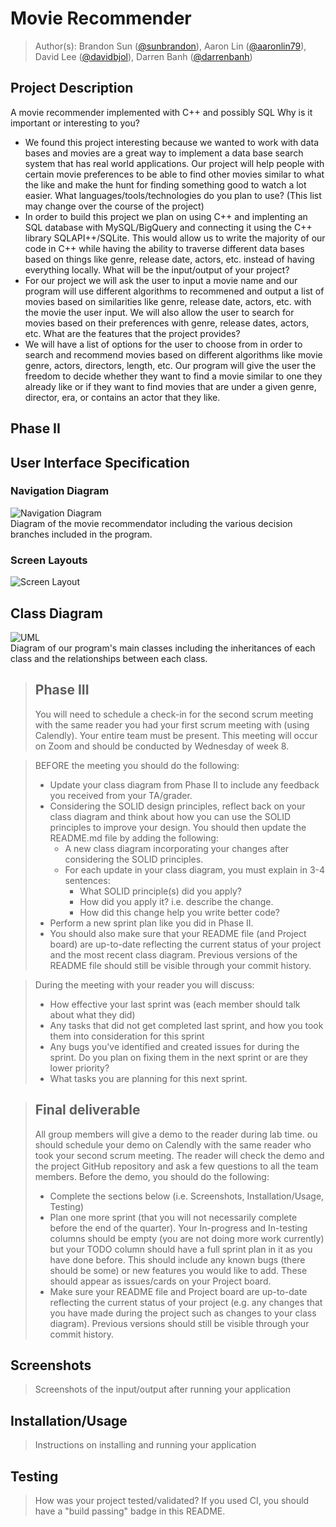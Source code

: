  # Movie Recommender
 
 > Author(s): Brandon Sun ([@sunbrandon](https://github.com/sunbrandon)),
            Aaron Lin ([@aaronlin79](https://github.com/aaronlin79)),
            David Lee ([@davidbjol](https://github.com/davidbjol)),
            Darren Banh ([@darrenbanh](https://github.com/darrenbanh))

## Project Description
   A movie recommender implemented with C++ and possibly SQL
Why is it important or interesting to you?
   * We found this project interesting because we wanted to work with data bases and movies are a great way to implement a data base search system that has real world applications. Our project will help people with certain movie preferences to be able to find other movies similar to what the like and make the hunt for finding something good to watch a lot easier.
What languages/tools/technologies do you plan to use? (This list may change over the course of the project)
   * In order to build this project we plan on using C++ and implenting an SQL database with MySQL/BigQuery and connecting it using the C++ library SQLAPI++/SQLite. This would allow us to write the majority of our code in C++ while having the ability to traverse different data bases based on things like genre, release date, actors, etc. instead of having everything locally.
What will be the input/output of your project?
   * For our project we will ask the user to input a movie name and our program will use different algorithms to recommened and output a list of movies based on similarities like genre, release date, actors, etc. with the movie the user input. We will also allow the user to search for movies based on their preferences with genre, release dates, actors, etc.
What are the features that the project provides?
   * We will have a list of options for the user to choose from in order to search and recommend movies based on different algorithms like movie genre, actors, directors, length, etc. Our program will give the user the freedom to decide whether they want to find a movie similar to one they already like or if they want to find movies that are under a given genre, director, era, or contains an actor that they like.
 
   ## Phase II
## User Interface Specification

### Navigation Diagram
   ![Navigation Diagram](https://github.com/cs100/final-project-dlee486-alin166-bsun045-dbanh007/assets/132787942/4d1fc0d3-ea6f-41cb-8b31-4cb562996b95)\
Diagram of the movie recommendator including the various decision branches included in the program.

### Screen Layouts
  ![Screen Layout](https://github.com/cs100/final-project-dlee486-alin166-bsun045-dbanh007/assets/132787942/4c011715-91de-4117-b55f-5f34e1759e5f)

## Class Diagram
   ![UML](https://github.com/cs100/final-project-dlee486-alin166-bsun045-dbanh007/assets/132787942/04c09e43-991f-4cb1-b012-b98da62f8311)\
Diagram of our program's main classes including the inheritances of each class and the relationships between each class.

 
 > ## Phase III
 > You will need to schedule a check-in for the second scrum meeting with the same reader you had your first scrum meeting with (using Calendly). Your entire team must be present. This meeting will occur on Zoom and should be conducted by Wednesday of week 8.
 
 > BEFORE the meeting you should do the following:
 > * Update your class diagram from Phase II to include any feedback you received from your TA/grader.
 > * Considering the SOLID design principles, reflect back on your class diagram and think about how you can use the SOLID principles to improve your design. You should then update the README.md file by adding the following:
 >   * A new class diagram incorporating your changes after considering the SOLID principles.
 >   * For each update in your class diagram, you must explain in 3-4 sentences:
 >     * What SOLID principle(s) did you apply?
 >     * How did you apply it? i.e. describe the change.
 >     * How did this change help you write better code?
 > * Perform a new sprint plan like you did in Phase II.
 > * You should also make sure that your README file (and Project board) are up-to-date reflecting the current status of your project and the most recent class diagram. Previous versions of the README file should still be visible through your commit history.
 
> During the meeting with your reader you will discuss: 
 > * How effective your last sprint was (each member should talk about what they did)
 > * Any tasks that did not get completed last sprint, and how you took them into consideration for this sprint
 > * Any bugs you've identified and created issues for during the sprint. Do you plan on fixing them in the next sprint or are they lower priority?
 > * What tasks you are planning for this next sprint.

 
 > ## Final deliverable
 > All group members will give a demo to the reader during lab time. ou should schedule your demo on Calendly with the same reader who took your second scrum meeting. The reader will check the demo and the project GitHub repository and ask a few questions to all the team members. 
 > Before the demo, you should do the following:
 > * Complete the sections below (i.e. Screenshots, Installation/Usage, Testing)
 > * Plan one more sprint (that you will not necessarily complete before the end of the quarter). Your In-progress and In-testing columns should be empty (you are not doing more work currently) but your TODO column should have a full sprint plan in it as you have done before. This should include any known bugs (there should be some) or new features you would like to add. These should appear as issues/cards on your Project board.
 > * Make sure your README file and Project board are up-to-date reflecting the current status of your project (e.g. any changes that you have made during the project such as changes to your class diagram). Previous versions should still be visible through your commit history. 
 
 ## Screenshots
 > Screenshots of the input/output after running your application
 ## Installation/Usage
 > Instructions on installing and running your application
 ## Testing
 > How was your project tested/validated? If you used CI, you should have a "build passing" badge in this README.
 
